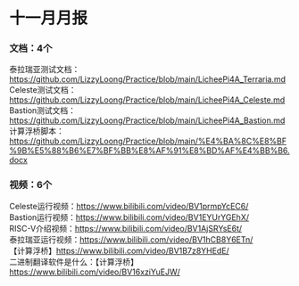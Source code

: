 # 十一月月报

### 文档：4个 
泰拉瑞亚测试文档：https://github.com/LizzyLoong/Practice/blob/main/LicheePi4A_Terraria.md    
Celeste测试文档：https://github.com/LizzyLoong/Practice/blob/main/LicheePi4A_Celeste.md    
Bastion测试文档：https://github.com/LizzyLoong/Practice/blob/main/LicheePi4A_Bastion.md   
计算浮桥脚本：https://github.com/LizzyLoong/Practice/blob/main/%E4%BA%8C%E8%BF%9B%E5%88%B6%E7%BF%BB%E8%AF%91%E8%BD%AF%E4%BB%B6.docx


### 视频：6个
Celeste运行视频：https://www.bilibili.com/video/BV1prmpYcEC6/   
Bastion运行视频：https://www.bilibili.com/video/BV1EYUrYGEhX/    
RISC-V介绍视频：https://www.bilibili.com/video/BV1AjSRYsE6t/   
泰拉瑞亚运行视频：https://www.bilibili.com/video/BV1hCB8Y6ETn/    
                【计算浮桥】https://www.bilibili.com/video/BV1B7z8YHEdE/      
二进制翻译软件是什么：【计算浮桥】https://www.bilibili.com/video/BV16xziYuEJW/   









